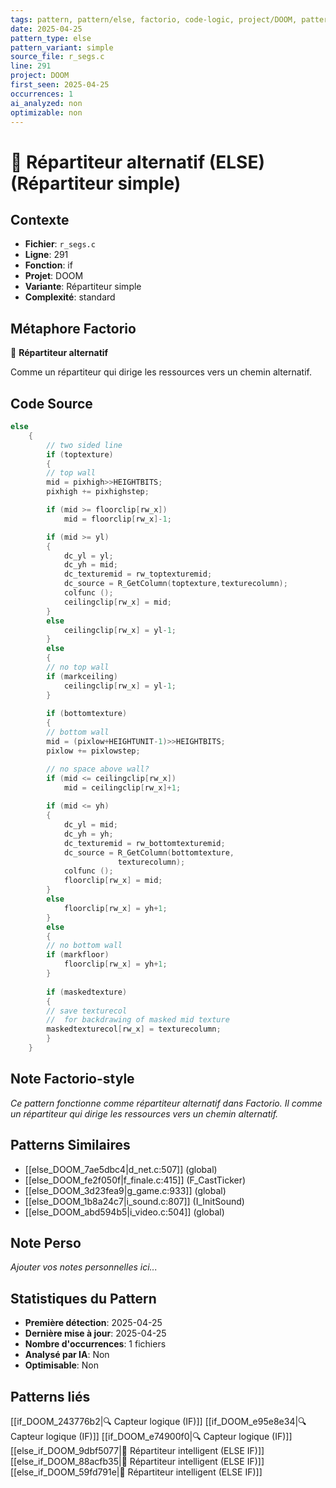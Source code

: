 ```yaml
---
tags: pattern, pattern/else, factorio, code-logic, project/DOOM, pattern/variant/simple
date: 2025-04-25
pattern_type: else
pattern_variant: simple
source_file: r_segs.c
line: 291
project: DOOM
first_seen: 2025-04-25
occurrences: 1
ai_analyzed: non
optimizable: non
---
```


# 🔀 Répartiteur alternatif (ELSE) (Répartiteur simple)

## Contexte
- **Fichier**: `r_segs.c`
- **Ligne**: 291
- **Fonction**: if
- **Projet**: DOOM
- **Variante**: Répartiteur simple
- **Complexité**: standard

## Métaphore Factorio
🔀 **Répartiteur alternatif**

Comme un répartiteur qui dirige les ressources vers un chemin alternatif.

## Code Source
```c
else
	{
	    // two sided line
	    if (toptexture)
	    {
		// top wall
		mid = pixhigh>>HEIGHTBITS;
		pixhigh += pixhighstep;

		if (mid >= floorclip[rw_x])
		    mid = floorclip[rw_x]-1;

		if (mid >= yl)
		{
		    dc_yl = yl;
		    dc_yh = mid;
		    dc_texturemid = rw_toptexturemid;
		    dc_source = R_GetColumn(toptexture,texturecolumn);
		    colfunc ();
		    ceilingclip[rw_x] = mid;
		}
		else
		    ceilingclip[rw_x] = yl-1;
	    }
	    else
	    {
		// no top wall
		if (markceiling)
		    ceilingclip[rw_x] = yl-1;
	    }
			
	    if (bottomtexture)
	    {
		// bottom wall
		mid = (pixlow+HEIGHTUNIT-1)>>HEIGHTBITS;
		pixlow += pixlowstep;

		// no space above wall?
		if (mid <= ceilingclip[rw_x])
		    mid = ceilingclip[rw_x]+1;
		
		if (mid <= yh)
		{
		    dc_yl = mid;
		    dc_yh = yh;
		    dc_texturemid = rw_bottomtexturemid;
		    dc_source = R_GetColumn(bottomtexture,
					    texturecolumn);
		    colfunc ();
		    floorclip[rw_x] = mid;
		}
		else
		    floorclip[rw_x] = yh+1;
	    }
	    else
	    {
		// no bottom wall
		if (markfloor)
		    floorclip[rw_x] = yh+1;
	    }
			
	    if (maskedtexture)
	    {
		// save texturecol
		//  for backdrawing of masked mid texture
		maskedtexturecol[rw_x] = texturecolumn;
	    }
	}
```

## Note Factorio-style
*Ce pattern fonctionne comme répartiteur alternatif dans Factorio. Il comme un répartiteur qui dirige les ressources vers un chemin alternatif.*

## Patterns Similaires
- [[else_DOOM_7ae5dbc4|d_net.c:507]] (global)
- [[else_DOOM_fe2f050f|f_finale.c:415]] (F_CastTicker)
- [[else_DOOM_3d23fea9|g_game.c:933]] (global)
- [[else_DOOM_1b8a24c7|i_sound.c:807]] (I_InitSound)
- [[else_DOOM_abd594b5|i_video.c:504]] (global)

## Note Perso
*Ajouter vos notes personnelles ici...*

## Statistiques du Pattern
- **Première détection**: 2025-04-25
- **Dernière mise à jour**: 2025-04-25
- **Nombre d'occurrences**: 1 fichiers
- **Analysé par IA**: Non
- **Optimisable**: Non

## Patterns liés
[[if_DOOM_243776b2|🔍 Capteur logique (IF)]]
[[if_DOOM_e95e8e34|🔍 Capteur logique (IF)]]
[[if_DOOM_e74900f0|🔍 Capteur logique (IF)]]
[[else_if_DOOM_9dbf5077|🔄 Répartiteur intelligent (ELSE IF)]]
[[else_if_DOOM_88acfb35|🔄 Répartiteur intelligent (ELSE IF)]]
[[else_if_DOOM_59fd791e|🔄 Répartiteur intelligent (ELSE IF)]]
